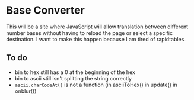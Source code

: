 # Base Converter
This will be a site where JavaScript will allow translation between different
number bases without having to reload the page or select a specific destination.
I want to make this happen because I am tired of rapidtables.

## To do
* bin to hex still has a 0 at the beginning of the hex
* bin to ascii still isn't splitting the string correctly
* `ascii.charCodeAt()` is not a function (in asciiToHex() in update() in
                                          onblur())

